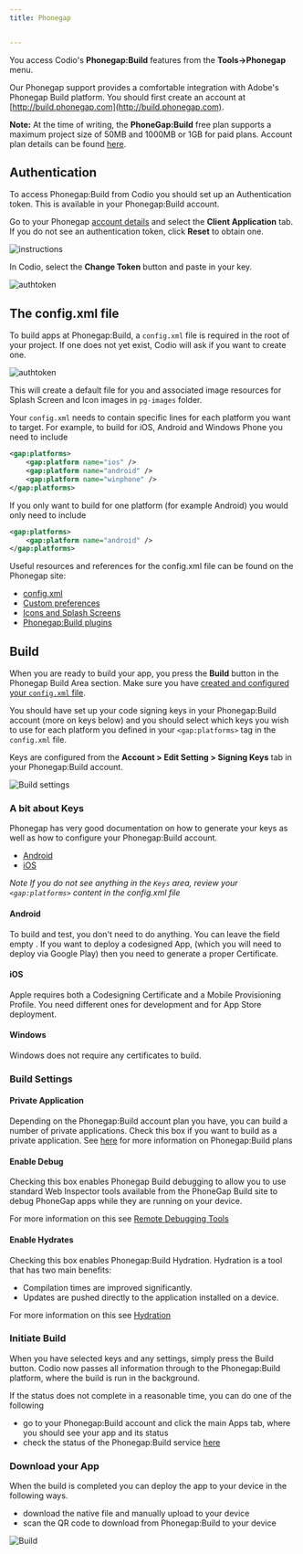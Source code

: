 ```yaml
---
title: Phonegap


---
```


You access Codio's **Phonegap:Build** features from the **Tools->Phonegap** menu.

Our Phonegap support provides a comfortable integration with Adobe's Phonegap Build platform. You should first create an account at [http://build.phonegap.com](http://build.phonegap.com).

**Note:** At the time of writing, the **PhoneGap:Build** free plan supports a maximum project size of 50MB and 1000MB or 1GB for paid plans. Account plan details can be found [here](https://build.phonegap.com/plans).

## Authentication
To access Phonegap:Build from Codio you should set up an Authentication token. This is available in your Phonegap:Build account.

Go to your Phonegap [account details](https://build.phonegap.com/people/edit) and select the **Client Application** tab. If you do not see an authentication token, click **Reset** to obtain one.

![instructions](/img/phonegap-token-help.gif)

In Codio, select the **Change Token** button and paste in your key.

![authtoken](/img/authtoken.png)
## The config.xml file
To build apps at Phonegap:Build, a `config.xml` file is required in the root of your project. If one does not yet exist, Codio will ask if you want to create one.

![authtoken](/img/config.png)

This will create a default file for you and associated image resources for Splash Screen and Icon images in `pg-images` folder.

Your `config.xml` needs to contain specific lines for each platform you want to target. For example, to build for iOS, Android and Windows Phone you need to include

```xml
<gap:platforms>
    <gap:platform name="ios" />
    <gap:platform name="android" />
    <gap:platform name="winphone" />
</gap:platforms>
```

If you only want to build for one platform (for example Android) you would only need to include

```xml
<gap:platforms>
    <gap:platform name="android" />
</gap:platforms>
```

Useful resources and references for the config.xml file can be found on the Phonegap site:

- [config.xml](http://docs.phonegap.com/phonegap-build/configuring/)
- [Custom preferences](http://docs.phonegap.com/phonegap-build/configuring/preferences/)
- [Icons and Splash Screens](http://docs.phonegap.com/phonegap-build/configuring/icons-and-splash/)
- [Phonegap:Build plugins](http://docs.phonegap.com/phonegap-build/configuring/plugins/)
## Build
When you are ready to build your app, you press the **Build** button in the Phonegap Build Area section. Make sure you have [created and configured your `config.xml` file](/ide/tools/phonegap/#the-configxml-file).

You should have set up your code signing keys in your Phonegap:Build account (more on keys below) and you should select which keys you wish to use for each platform you defined in your `<gap:platforms>` tag in the `config.xml` file.

Keys are configured from the **Account > Edit Setting > Signing Keys** tab in your Phonegap:Build account.

![Build settings](/img/buildsettings.png)


### A bit about Keys

Phonegap has very good documentation on how to generate your keys as well as how to configure your Phonegap:Build account.

- [Android](http://docs.phonegap.com/phonegap-build/signing/android/)
- [iOS](http://docs.phonegap.com/phonegap-build/signing/ios/)

*Note If you do not see anything in the `Keys` area, review your `<gap:platforms>` content in the config.xml file*

#### Android
To build and test, you don't need to do anything. You can leave the field empty . If you want to deploy a codesigned App, (which you will need to deploy via Google Play) then you need to generate a proper Certificate.

#### iOS
Apple requires both a Codesigning Certificate and a Mobile Provisioning Profile. You need different ones for development and for App Store deployment.

#### Windows
Windows does not require any certificates to build.


### Build Settings

#### Private Application

Depending on the Phonegap:Build account plan you have, you can build a number of private applications. Check this box if you want to build as a private application. See [here](https://build.phonegap.com/plans) for more information on Phonegap:Build plans

#### Enable Debug

Checking this box enables Phonegap Build debugging to allow you to use standard Web Inspector tools available from the PhoneGap Build site to debug PhoneGap apps while they are running on your device.

For more information on this see [Remote Debugging Tools](http://docs.phonegap.com/references/developer-app/debugging/)

#### Enable Hydrates

Checking this box enables Phonegap:Build Hydration. Hydration is a tool that has two main benefits:

- Compilation times are improved significantly.
- Updates are pushed directly to the application installed on a device.

For more information on this see [Hydration](http://docs.phonegap.com/phonegap-build/tools/hydration/)

### Initiate Build
When you have selected keys and any settings, simply press the Build button. Codio now passes all information through to the Phonegap:Build platform, where the build is run in the background.

If the status does not complete in a reasonable time, you can do one of the following

- go to your Phonegap:Build account and click the main Apps tab, where you should see your app and its status
- check the status of the Phonegap:Build service [here](http://status.build.phonegap.com/)

### Download your App
When the build is completed you can deploy the app to your device in the following ways.

- download the native file and manually upload to your device
- scan the QR code to download from Phonegap:Build to your device

![Build](/img/build.png)




